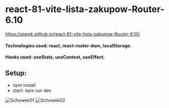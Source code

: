 # react-81-vite-lista-zakupow-Router-6.10
https://ajarek.github.io/react-81-vite-lista-zakupow-Router-6.10/

#### Technologies used: react, react-router-dom, localStorage.
#### Hooks used: useState, useContext, useEffect.
## Setup:
* npm install
* start: npm run dev

![Schowek01](https://user-images.githubusercontent.com/61388692/236647121-928a032b-f791-47d9-b72d-2e8c44c05d8e.png)
![Schowek02](https://user-images.githubusercontent.com/61388692/236647123-3ee00f22-22e8-443e-928f-ecbfbae1d04f.png)
